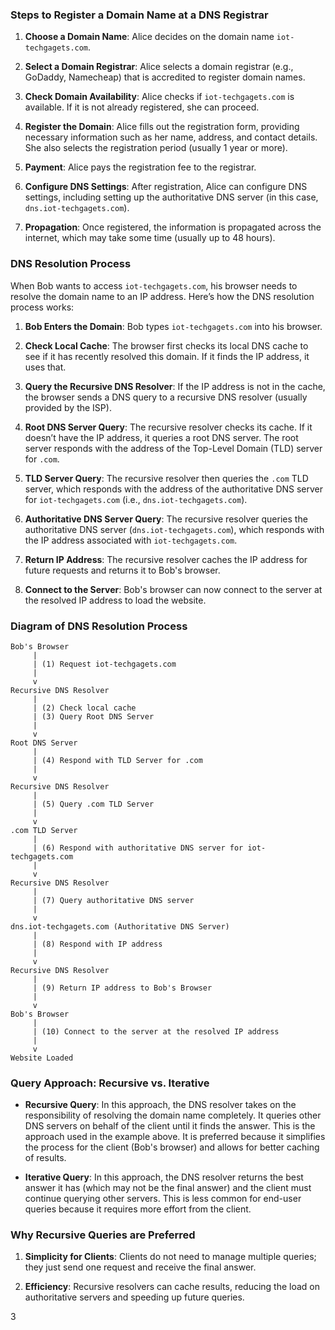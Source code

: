 ### Steps to Register a Domain Name at a DNS Registrar

1. **Choose a Domain Name**: Alice decides on the domain name `iot-techgagets.com`.

2. **Select a Domain Registrar**: Alice selects a domain registrar (e.g., GoDaddy, Namecheap) that is accredited to register domain names.

3. **Check Domain Availability**: Alice checks if `iot-techgagets.com` is available. If it is not already registered, she can proceed.

4. **Register the Domain**: Alice fills out the registration form, providing necessary information such as her name, address, and contact details. She also selects the registration period (usually 1 year or more).

5. **Payment**: Alice pays the registration fee to the registrar.

6. **Configure DNS Settings**: After registration, Alice can configure DNS settings, including setting up the authoritative DNS server (in this case, `dns.iot-techgagets.com`).

7. **Propagation**: Once registered, the information is propagated across the internet, which may take some time (usually up to 48 hours).

### DNS Resolution Process

When Bob wants to access `iot-techgagets.com`, his browser needs to resolve the domain name to an IP address. Here’s how the DNS resolution process works:

1. **Bob Enters the Domain**: Bob types `iot-techgagets.com` into his browser.

2. **Check Local Cache**: The browser first checks its local DNS cache to see if it has recently resolved this domain. If it finds the IP address, it uses that.

3. **Query the Recursive DNS Resolver**: If the IP address is not in the cache, the browser sends a DNS query to a recursive DNS resolver (usually provided by the ISP).

4. **Root DNS Server Query**: The recursive resolver checks its cache. If it doesn’t have the IP address, it queries a root DNS server. The root server responds with the address of the Top-Level Domain (TLD) server for `.com`.

5. **TLD Server Query**: The recursive resolver then queries the `.com` TLD server, which responds with the address of the authoritative DNS server for `iot-techgagets.com` (i.e., `dns.iot-techgagets.com`).

6. **Authoritative DNS Server Query**: The recursive resolver queries the authoritative DNS server (`dns.iot-techgagets.com`), which responds with the IP address associated with `iot-techgagets.com`.

7. **Return IP Address**: The recursive resolver caches the IP address for future requests and returns it to Bob's browser.

8. **Connect to the Server**: Bob's browser can now connect to the server at the resolved IP address to load the website.

### Diagram of DNS Resolution Process

```plaintext
Bob's Browser
     |
     | (1) Request iot-techgagets.com
     |
     v
Recursive DNS Resolver
     |
     | (2) Check local cache
     | (3) Query Root DNS Server
     |
     v
Root DNS Server
     |
     | (4) Respond with TLD Server for .com
     |
     v
Recursive DNS Resolver
     |
     | (5) Query .com TLD Server
     |
     v
.com TLD Server
     |
     | (6) Respond with authoritative DNS server for iot-techgagets.com
     |
     v
Recursive DNS Resolver
     |
     | (7) Query authoritative DNS server
     |
     v
dns.iot-techgagets.com (Authoritative DNS Server)
     |
     | (8) Respond with IP address
     |
     v
Recursive DNS Resolver
     |
     | (9) Return IP address to Bob's Browser
     |
     v
Bob's Browser
     |
     | (10) Connect to the server at the resolved IP address
     |
     v
Website Loaded
```

### Query Approach: Recursive vs. Iterative

- **Recursive Query**: In this approach, the DNS resolver takes on the responsibility of resolving the domain name completely. It queries other DNS servers on behalf of the client until it finds the answer. This is the approach used in the example above. It is preferred because it simplifies the process for the client (Bob's browser) and allows for better caching of results.

- **Iterative Query**: In this approach, the DNS resolver returns the best answer it has (which may not be the final answer) and the client must continue querying other servers. This is less common for end-user queries because it requires more effort from the client.

### Why Recursive Queries are Preferred

1. **Simplicity for Clients**: Clients do not need to manage multiple queries; they just send one request and receive the final answer.

2. **Efficiency**: Recursive resolvers can cache results, reducing the load on authoritative servers and speeding up future queries.

3
